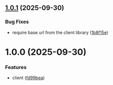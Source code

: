 ## [1.0.1](https://github.com/url4irl/vectors-gateway/compare/v1.0.0...v1.0.1) (2025-09-30)


### Bug Fixes

* require base url from the client library ([1b8f15e](https://github.com/url4irl/vectors-gateway/commit/1b8f15e69bef57b43a5bd48c7936e562592569f5))

# 1.0.0 (2025-09-30)


### Features

* client ([fd99bea](https://github.com/url4irl/vectors-gateway/commit/fd99bea96891af381b6588691d98eb50596b08ab))
